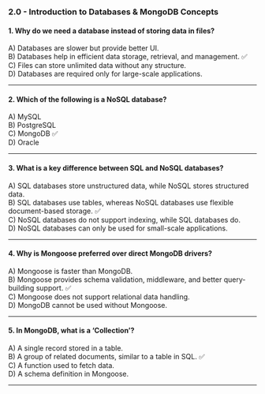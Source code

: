 ### **2.0 - Introduction to Databases & MongoDB Concepts**  

#### **1. Why do we need a database instead of storing data in files?**  
A) Databases are slower but provide better UI.  
B) Databases help in efficient data storage, retrieval, and management. ✅  
C) Files can store unlimited data without any structure.  
D) Databases are required only for large-scale applications.  

---

#### **2. Which of the following is a NoSQL database?**  
A) MySQL  
B) PostgreSQL  
C) MongoDB ✅  
D) Oracle  

---

#### **3. What is a key difference between SQL and NoSQL databases?**  
A) SQL databases store unstructured data, while NoSQL stores structured data.  
B) SQL databases use tables, whereas NoSQL databases use flexible document-based storage. ✅  
C) NoSQL databases do not support indexing, while SQL databases do.  
D) NoSQL databases can only be used for small-scale applications.  

---

#### **4. Why is Mongoose preferred over direct MongoDB drivers?**  
A) Mongoose is faster than MongoDB.  
B) Mongoose provides schema validation, middleware, and better query-building support. ✅  
C) Mongoose does not support relational data handling.  
D) MongoDB cannot be used without Mongoose.  

---

#### **5. In MongoDB, what is a ‘Collection’?**  
A) A single record stored in a table.  
B) A group of related documents, similar to a table in SQL. ✅  
C) A function used to fetch data.  
D) A schema definition in Mongoose.  

---

